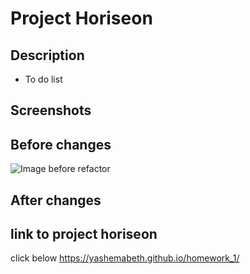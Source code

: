 # Project Horiseon
## Description
- To do list
## Screenshots
## Before changes 

![Image before refactor](/homework_1/assets/images/websitescreenshotbefore.png "Logo Title Text 1")

## After changes  
## link to project horiseon
click below
https://yashemabeth.github.io/homework_1/ 